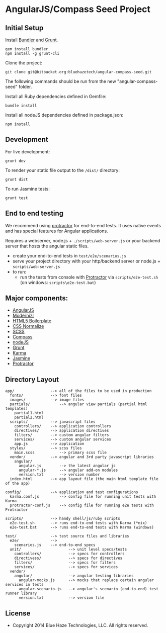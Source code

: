 # AngularJS/Compass Seed Project


## Initial Setup

Install [Bundler](http://bundler.io/) and [Grunt](http://gruntjs.com/getting-started).
```
gem install bundler
npm install -g grunt-cli
```

Clone the project:
```
git clone git@bitbucket.org:bluehazetech/angular-compass-seed.git
```

The following commands should be run from the new "angular-compass-seed" folder.

Install all Ruby dependencies defined in Gemfile:
```
bundle install
```

Install all nodeJS dependencies defined in package.json:
```
npm install
```


## Development

For live development:

```
grunt dev
```

To render your static file output to the ```/dist/``` directory:

```
grunt dist
```

To run Jasmine tests:

```
grunt test
```


## End to end testing

We recommend using [protractor](https://github.com/angular/protractor) for end-to-end tests. It
uses native events and has special features for Angular applications.

Requires a webserver, node.js + `./scripts/web-server.js` or your backend server that hosts the angular static files.

* create your end-to-end tests in `test/e2e/scenarios.js`
* serve your project directory with your http/backend server or node.js + `scripts/web-server.js`
* to run:
  * run the tests from console with [Protractor](https://github.com/angular/protractor) via
    `scripts/e2e-test.sh` (on windows: `scripts\e2e-test.bat`)


## Major components:

* [AngularJS](http://angularjs.org/)
* [Modernizr](http://modernizr.com/)
* [HTML5 Boilerplate](https://github.com/h5bp/html5-boilerplate)
* [CSS Normalize](https://github.com/necolas/normalize.css/)
* [SCSS](http://sass-lang.com/)
* [Compass](http://compass-style.org/)
* [nodeJS](http://nodejs.org/)
* [Grunt](http://gruntjs.com/)
* [Karma](http://karma-runner.github.io/0.10/index.html)
* [Jasmine](https://github.com/pivotal/jasmine)
* [Protractor](https://github.com/angular/protractor)


## Directory Layout

    app/                --> all of the files to be used in production
      fonts/            --> font files
      images/           --> image files
      partials/             --> angular view partials (partial html templates)
        partial1.html
        partial2.html
      scripts/          --> javascript files
        controllers/    --> application controllers
        directives/     --> application directives
        filters/        --> custom angular filters
        services/       --> custom angular services
        app.js          --> application
      styles/           --> scss files
        main.scss           --> primary scss file
      vendor/           --> angular and 3rd party javascript libraries
        angular/
          angular.js        --> the latest angular js
          angular-*.js      --> angular add-on modules
          version.txt       --> version number
      index.html        --> app layout file (the main html template file of the app)

    config/             --> application and test configurations
      karma.conf.js         --> config file for running unit tests with Karma
      protractor-conf.js    --> config file for running e2e tests with Protractor

    scripts/            --> handy shell/js/ruby scripts
      e2e-test.sh       --> runs end-to-end tests with Karma (*nix)
      e2e-test.bat      --> runs end-to-end tests with Karma (windows)

    test/               --> test source files and libraries
      e2e/              -->
        scenarios.js    --> end-to-end specs
      unit/                     --> unit level specs/tests
        controllers/            --> specs for controllers
        directivess/            --> specs for directives
        filters/                --> specs for filters
        services/               --> specs for services
      vendor/
        angular/                --> angular testing libraries
          angular-mocks.js      --> mocks that replace certain angular services in tests
          angular-scenario.js   --> angular's scenario (end-to-end) test runner library
          version.txt           --> version file


## License

* Copyright 2014 Blue Haze Technologies, LLC. All rights reserved.
